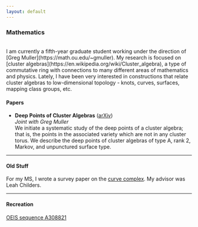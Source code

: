 ```yaml
---
layout: default
---
```


### Mathematics

<br/>
I am currently a fifth-year graduate student working under the direction of [Greg Muller](https://math.ou.edu/~gmuller). My research is focused on [cluster algebras](https://en.wikipedia.org/wiki/Cluster_algebra), a type of commutative ring with connections to many different areas of mathematics and physics. Lately, I have been very interested in constructions that relate cluster algebras to low-dimensional topology - knots, curves, surfaces, mapping class groups, etc.

#### Papers

* **Deep Points of Cluster Algebras** ([arXiv](https://arxiv.org/abs/2403.15589)) <br/>
   *Joint with Greg Muller* <br/>
   We initiate a systematic study of the deep points of a cluster algebra; that is, the points in the associated variety which are not in any cluster torus. We describe the deep points of cluster algebras of type A, rank 2, Markov, and unpunctured surface type. 

---

#### Old Stuff

For my MS, I wrote a survey paper on the [curve complex](https://en.wikipedia.org/wiki/Curve_complex). My advisor was Leah Childers.

---

#### Recreation

[OEIS sequence A308821](https://oeis.org/A308821)



